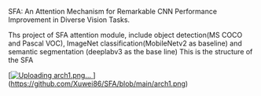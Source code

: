SFA: An Attention Mechanism for Remarkable CNN Performance Improvement in Diverse Vision Tasks.

Ths project of SFA attention module, include object detection(MS COCO and Pascal VOC), ImageNet classification(MobileNetv2 as baseline) and semantic segmentation (deeplabv3 as the base line)
This is the structure of the SFA

[[![Uploading arch1.png…]()
](https://github.com/Xuwei86/SFA/blob/main/arch1.png)](https://github.com/Xuwei86/SFA/blob/main/arch1.png)
